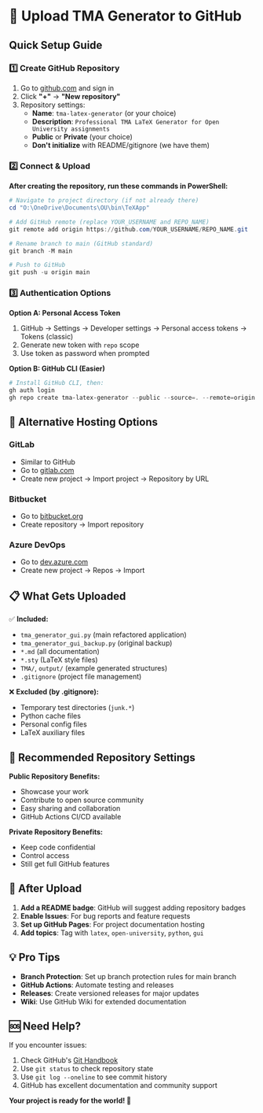 # 🚀 Upload TMA Generator to GitHub

## Quick Setup Guide

### 1️⃣ Create GitHub Repository

1. Go to [github.com](https://github.com) and sign in
2. Click **"+"** → **"New repository"**
3. Repository settings:
   - **Name**: `tma-latex-generator` (or your choice)
   - **Description**: `Professional TMA LaTeX Generator for Open University assignments`
   - **Public** or **Private** (your choice)
   - **Don't initialize** with README/gitignore (we have them)

### 2️⃣ Connect & Upload

**After creating the repository, run these commands in PowerShell:**

```powershell
# Navigate to project directory (if not already there)
cd "O:\OneDrive\Documents\OU\bin\TeXApp"

# Add GitHub remote (replace YOUR_USERNAME and REPO_NAME)
git remote add origin https://github.com/YOUR_USERNAME/REPO_NAME.git

# Rename branch to main (GitHub standard)
git branch -M main

# Push to GitHub
git push -u origin main
```

### 3️⃣ Authentication Options

**Option A: Personal Access Token**
1. GitHub → Settings → Developer settings → Personal access tokens → Tokens (classic)
2. Generate new token with `repo` scope
3. Use token as password when prompted

**Option B: GitHub CLI (Easier)**
```powershell
# Install GitHub CLI, then:
gh auth login
gh repo create tma-latex-generator --public --source=. --remote=origin --push
```

## 🌟 Alternative Hosting Options

### GitLab
- Similar to GitHub
- Go to [gitlab.com](https://gitlab.com)
- Create new project → Import project → Repository by URL

### Bitbucket
- Go to [bitbucket.org](https://bitbucket.org)
- Create repository → Import repository

### Azure DevOps
- Go to [dev.azure.com](https://dev.azure.com)
- Create new project → Repos → Import

## 📋 What Gets Uploaded

✅ **Included:**
- `tma_generator_gui.py` (main refactored application)
- `tma_generator_gui_backup.py` (original backup)
- `*.md` (all documentation)
- `*.sty` (LaTeX style files)
- `TMA/`, `output/` (example generated structures)
- `.gitignore` (project file management)

❌ **Excluded (by .gitignore):**
- Temporary test directories (`junk.*`)
- Python cache files
- Personal config files
- LaTeX auxiliary files

## 🎯 Recommended Repository Settings

**Public Repository Benefits:**
- Showcase your work
- Contribute to open source community
- Easy sharing and collaboration
- GitHub Actions CI/CD available

**Private Repository Benefits:**
- Keep code confidential
- Control access
- Still get full GitHub features

## 🔧 After Upload

1. **Add a README badge**: GitHub will suggest adding repository badges
2. **Enable Issues**: For bug reports and feature requests
3. **Set up GitHub Pages**: For project documentation hosting
4. **Add topics**: Tag with `latex`, `open-university`, `python`, `gui`

## 💡 Pro Tips

- **Branch Protection**: Set up branch protection rules for main branch
- **GitHub Actions**: Automate testing and releases
- **Releases**: Create versioned releases for major updates
- **Wiki**: Use GitHub Wiki for extended documentation

## 🆘 Need Help?

If you encounter issues:
1. Check GitHub's [Git Handbook](https://guides.github.com/introduction/git-handbook/)
2. Use `git status` to check repository state
3. Use `git log --oneline` to see commit history
4. GitHub has excellent documentation and community support

**Your project is ready for the world! 🌟**